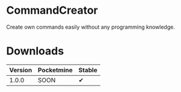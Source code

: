 # CommandCreator
Create own commands easily without any programming knowledge.
# Downloads
|Version|Pocketmine|Stable|
|-------|----------|------|
|1.0.0|SOON|✔|
